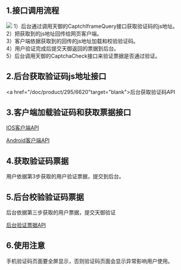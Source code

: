 ## 1.接口调用流程 ##
![](http://imgcache.tcecqpoc.fsphere.cn/image/mc.qcloudimg.com/static/img/2257609feb6fb4c458c319aaf199fdb2/image.png)
1）后台通过调用天御的CaptchIframeQuery接口获取验证码的js地址。 <br> 2）把获取到的js地址回传给网页客户端。<br> 3）客户端依据获取到的回传的js地址加载和校验验证码。<br> 4）用户验证完成后提交天御返回的票据到后台。<br> 5）后台调用天御的CaptchaCheck接口来验证票据是否通过验证。

## 2.后台获取验证码js地址接口 ##
<a href="/doc/product/295/6620"target="blank">后台获取验证码API</a>

## 3.客户端加载验证码和获取票据接口 ##
[IOS客户端API](/document/product/295/2898)

[Android客户端API](/document/product/295/2897)

## 4.获取验证码票据
用户依据第3步获取的用户验证票据，提交到后台。

## 5.后台校验验证码票据
后台依据第三步获取的用户票据，提交天御验证

[后台验证票据API](/document/product/295/6706)

## 6.使用注意
手机验证码页面要全屏显示，否则验证码页面会显示异常影响用户使用。